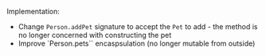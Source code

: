 Implementation:
- Change `Person.addPet` signature to accept the `Pet` to add - the method is no longer concerned with constructing the pet
- Improve `Person.pets`` encaspsulation (no longer mutable from outside)

